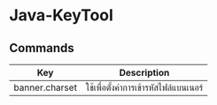 # Java-KeyTool

## Commands

| Key      | Description |
| ------------- | -------------|
| banner.charset  | ใช้เพื่อตั้งค่าการเข้ารหัสไฟล์แบนเนอร์  |
